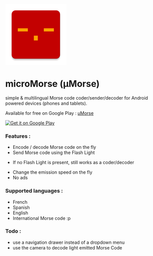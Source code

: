 ![GitHub Logo](/app/src/main/res/mipmap-xxxhdpi/ic_launcher.png)

# microMorse (µMorse)
simple &amp; multilingual Morse code coder/sender/decoder for Android powered devices (phones and tablets).

Available for free on Google Play :
[µMorse](https://play.google.com/store/apps/details?id=net.biospherecorp.umorse)

<a href='https://github.com/pepinpin/microMorse?utm_source=global_co&utm_medium=prtnr&utm_content=Mar2515&utm_campaign=PartBadge&pcampaignid=MKT-Other-global-all-co-prtnr-py-PartBadge-Mar2515-1'><img alt='Get it on Google Play' src='https://play.google.com/intl/en_us/badges/images/generic/en_badge_web_generic.eps'/></a>

### Features :
- Encode / decode Morse code on the fly
- Send Morse code using the Flash Light
 * If no Flash Light is present, still works as a coder/decoder
- Change the emission speed on the fly
- No ads

### Supported languages :
- French
- Spanish
- English
- International Morse code :p

### Todo :
- use a navigation drawer instead of a dropdown menu
- use the camera to decode light emitted Morse Code
